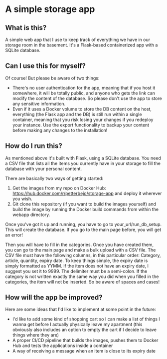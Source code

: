 # A simple storage app
## What is this?
A simple web app that I use to keep track of everything we have in our storage room in the basement. It's a Flask-based containerized app with a SQLite database. 

## Can I use this for myself?
Of course! But please be aware of two things: 

- There's no user authentication for the app, meaning that if you host it somewhere, it will be totally public, and anyone who gets the link can modify the content of the database. So please don't use the app to store any sensitive information. 
- Even if it uses a Docker volume to store the DB content on the host, everything (the Flask app and the DB) is still run within a single container, meaning that you risk losing your changes if you redeploy your instance. Use the export functionality to backup your content before making any changes to the installation!

## How do I run this?
As mentioned above it's built with Flask, using a SQLite database. You need a CSV file that lists all the items you currently have in your storage to fill the database with your personal content. 

There are basically two ways of getting started:
1. Get the images from my repo on Docker Hub: https://hub.docker.com/r/petterbejo/storage-app and deploy it wherever you wish. 
2. Git clone this repository (if you want to build the images yourself) and build the image by running the Docker build commands from within the webapp directory.

Once you've got it up and running, you have to go to your_url/run_db_setup. This will create the database. If you go to the main page before, you will get an error!

Then you will have to fill in the categories. Once you have created them, you can go to the main page and make a bulk upload with a CSV file. The CSV file must have the following columns, in this particular order: Category, article, quantity, expiry date. To keep things simple, the expiry date is simply formatted as YYMM. If the item does not have an expiry date, I suggest you set it to 9999. The delimiter must be a semi-colon. If the category is not written exactly the same way you did when you filled in the categories, the item will not be inserted. So be aware of spaces and cases!

## How will the app be improved?
Here are some ideas that I'd like to implement at some point in the future:

- I'd like to add some kind of shopping cart so I can make a list of things I wanna get before I actually physically leave my apartment (this obviously also includes an option to empty the cart if I decide to leave things where they are)
- A proper CI/CD pipeline that builds the images, pushes them to Docker Hub and tests the applications inside a container 
- A way of receiving a message when an item is close to its expiry date
